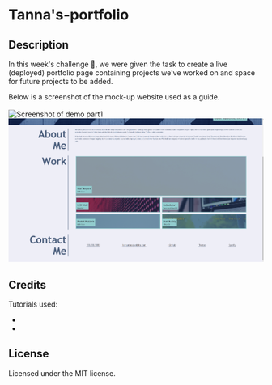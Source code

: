 # Tanna's-portfolio

## Description

In this week's challenge :star_struck:, we were given the task to create a live (deployed) portfolio page containing projects we've worked on and space for future projects to be added.

Below is a screenshot of the mock-up website used as a guide.
<br>
<br>
![Screenshot of demo part1](/images/part1.png)
![Screenshot of demo par2](/images/part2.png)

## Credits

Tutorials used:

-
-

## License

Licensed under the MIT license.
